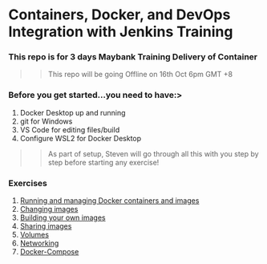 # Containers, Docker, and DevOps Integration with Jenkins Training
### This repo is for 3 days Maybank Training Delivery of Container
>> This repo will be going Offline on 16th Oct 6pm GMT +8

### Before you get started...you need to have:>

1. Docker Desktop up and running 
2. git for Windows
3. VS Code for editing files/build
4. Configure WSL2 for Docker Desktop
>> As part of setup, Steven will go through all this with you step by step before starting any exercise! 


### Exercises 

1. [Running and managing Docker containers and images](https://github.com/stv707/container_labs/blob/main/exercises/day1/1-running_containers/README.md)
2. [Changing images](https://github.com/stv707/container_labs/blob/main/exercises/day1/2-changing_images/README.md)
3. [Building your own images](https://github.com/stv707/container_labs/blob/main/exercises/day1/3-building_images/README.md)
4. [Sharing images](https://github.com/stv707/container_labs/blob/main/exercises/day1/4-sharing_images/README.md)
5. [Volumes](https://github.com/stv707/container_labs/blob/main/exercises/day1/5-volumes/README.md)
6. [Networking](https://github.com/stv707/container_labs/blob/main/exercises/day1/6-networking/README.md)
7. [Docker-Compose](https://github.com/stv707/container_labs/blob/main/exercises/day1/7-docker-compose/README.md)
